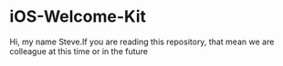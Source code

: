# iOS-Welcome-Kit
Hi, my name Steve.If you are reading this repository, that mean we are colleague at this time or in the future
